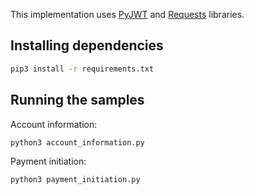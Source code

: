 This implementation uses [PyJWT](https://pyjwt.readthedocs.io/)
and [Requests](https://requests.readthedocs.io/) libraries.

## Installing dependencies

```bash
pip3 install -r requirements.txt
```

## Running the samples

Account information:

```bash
python3 account_information.py
```

Payment initiation:

```bash
python3 payment_initiation.py
```
